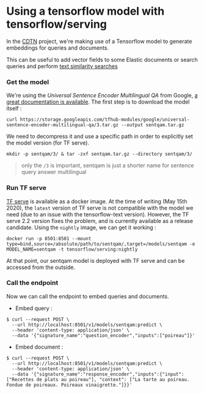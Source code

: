 # Using a tensorflow model with tensorflow/serving

In the [CDTN](https://github.com/SocialGouv/code-du-travail-numerique) project, we're making use of a Tensorflow model to generate embeddings for queries and documents.

This can be useful to add vector fields to some Elastic documents or search queries and perform [text similarity searches](https://www.elastic.co/blog/text-similarity-search-with-vectors-in-elasticsearch)

### Get the model 
We're using the _Universal Sentence Encoder Multilingual QA_ from Google, [a great documentation is available](https://tfhub.dev/google/universal-sentence-encoder-multilingual-qa/3](https://tfhub.dev/google/universal-sentence-encoder-multilingual-qa/3)).
The first step is to download the model itself :
```
curl https://storage.googleapis.com/tfhub-modules/google/universal-sentence-encoder-multilingual-qa/3.tar.gz --output sentqam.tar.gz
```

We need to decompress it and use a specific path in order to explicitly set the model version (for TF serve).
```
mkdir -p sentqam/3/ & tar -zxf sentqam.tar.gz --directory sentqam/3/
```

> only the `/3` is important, sentqam is just a shorter name for sentence query answer multilingual

### Run TF serve

[TF serve](https://www.tensorflow.org/tfx/guide/serving) is available as a docker image. At the time of writing (May 15th 2020), the `latest` version of TF serve is not compatible with the model we need (due to an issue with the tensorflow-text version). However, the TF serve 2.2 version fixes the problem, and is currently available as a release candidate. Using the `nightly` image, we can get it working :

```
docker run -p 8501:8501 --mount type=bind,source=/absolute/path/to/sentqam/,target=/models/sentqam -e MODEL_NAME=sentqam -t tensorflow/serving:nightly
```

At that point, our sentqam model is deployed with TF serve and can be accessed from the outside.

### Call the endpoint

Now we can call the endpoint to embed queries and documents.

- Embed query : 
```
$ curl --request POST \
  --url http://localhost:8501/v1/models/sentqam:predict \
  --header 'content-type: application/json' \
  --data '{"signature_name":"question_encoder","inputs":["poireau"]}'
  ```

- Embed document :
```
$ curl --request POST \
  --url http://localhost:8501/v1/models/sentqam:predict \
  --header 'content-type: application/json' \
  --data '{"signature_name":"response_encoder","inputs":{"input":["Recettes de plats au poireau"], "context": ["La tarte au poireau. Fondue de poireaux. Poireaux vinaigrette."]}}'
```
